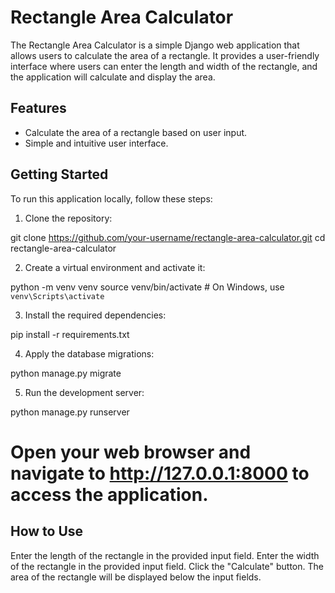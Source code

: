 # Rectangle Area Calculator

The Rectangle Area Calculator is a simple Django web application that allows users to calculate the area of a rectangle. It provides a user-friendly interface where users can enter the length and width of the rectangle, and the application will calculate and display the area.

## Features

- Calculate the area of a rectangle based on user input.
- Simple and intuitive user interface.

## Getting Started

To run this application locally, follow these steps:

1. Clone the repository:


git clone https://github.com/your-username/rectangle-area-calculator.git
cd rectangle-area-calculator

2. Create a virtual environment and activate it:


python -m venv venv
source venv/bin/activate  # On Windows, use `venv\Scripts\activate`

3. Install the required dependencies:


pip install -r requirements.txt


4. Apply the database migrations:



python manage.py migrate


5. Run the development server:



python manage.py runserver



# Open your web browser and navigate to http://127.0.0.1:8000 to access the application.


## How to Use

Enter the length of the rectangle in the provided input field.
Enter the width of the rectangle in the provided input field.
Click the "Calculate" button.
The area of the rectangle will be displayed below the input fields.

